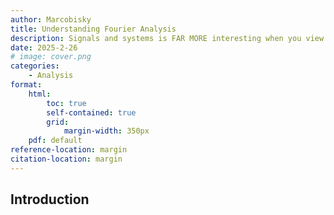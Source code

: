 ```yaml
---
author: Marcobisky
title: Understanding Fourier Analysis
description: Signals and systems is FAR MORE interesting when you view it in the lens of math.
date: 2025-2-26
# image: cover.png
categories:
    - Analysis
format: 
    html:
        toc: true
        self-contained: true
        grid: 
            margin-width: 350px
    pdf: default
reference-location: margin
citation-location: margin
---
```


## Introduction

## 